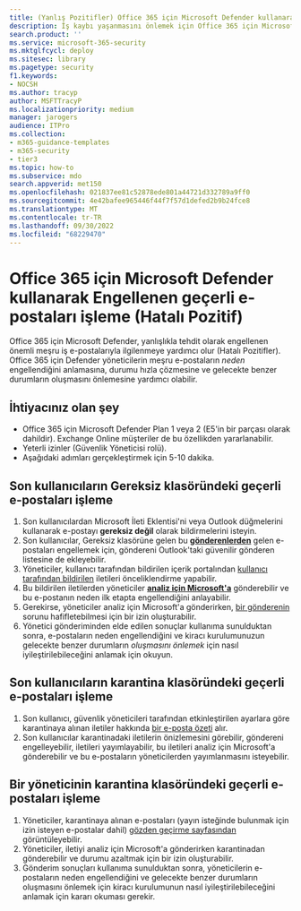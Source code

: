 ```yaml
---
title: (Yanlış Pozitifler) Office 365 için Microsoft Defender kullanarak meşru e-postaların tesliminin engellenmesiyle nasıl başa çıkılır?
description: İş kaybı yaşanmasını önlemek için Office 365 için Microsoft Defender tarafından engellenen geçerli e-postayı (Hatalı Pozitif) işleme adımları.
search.product: ''
ms.service: microsoft-365-security
ms.mktglfcycl: deploy
ms.sitesec: library
ms.pagetype: security
f1.keywords:
- NOCSH
ms.author: tracyp
author: MSFTTracyP
ms.localizationpriority: medium
manager: jarogers
audience: ITPro
ms.collection:
- m365-guidance-templates
- m365-security
- tier3
ms.topic: how-to
ms.subservice: mdo
search.appverid: met150
ms.openlocfilehash: 021837ee81c52878ede801a44721d332789a9ff0
ms.sourcegitcommit: 4e42bafee965446f44f7f57d1defed2b9b24fce8
ms.translationtype: MT
ms.contentlocale: tr-TR
ms.lasthandoff: 09/30/2022
ms.locfileid: "68229470"
---
```

# <a name="how-to-handle-legitimate-emails-getting-blocked-false-positive-using-microsoft-defender-for-office-365"></a>Office 365 için Microsoft Defender kullanarak Engellenen geçerli e-postaları işleme (Hatalı Pozitif)

Office 365 için Microsoft Defender, yanlışlıkla tehdit olarak engellenen önemli meşru iş e-postalarıyla ilgilenmeye yardımcı olur (Hatalı Pozitifler). Office 365 için Defender yöneticilerin meşru e-postaların *neden* engellendiğini anlamasına, durumu hızla çözmesine ve gelecekte benzer durumların oluşmasını önlemesine yardımcı olabilir.

## <a name="what-youll-need"></a>İhtiyacınız olan şey

- Office 365 için Microsoft Defender Plan 1 veya 2 (E5'in bir parçası olarak dahildir). Exchange Online müşteriler de bu özellikden yararlanabilir.
- Yeterli izinler (Güvenlik Yöneticisi rolü).
- Aşağıdaki adımları gerçekleştirmek için 5-10 dakika.

## <a name="handling-legitimate-emails-in-to-junk-folder-of-end-users"></a>Son kullanıcıların Gereksiz klasöründeki geçerli e-postaları işleme

1. Son kullanıcılardan Microsoft İleti Eklentisi'ni veya Outlook düğmelerini kullanarak e-postayı **gereksiz değil** olarak bildirmelerini isteyin.
2. Son kullanıcılar, Gereksiz klasörüne gelen bu [**gönderenlerden**](https://support.microsoft.com/en-us/office/safe-senders-in-outlook-com-470d4ee6-e3b6-402b-8cd9-a6f00eda7339) gelen e-postaları engellemek için, göndereni Outlook'taki güvenilir gönderen listesine de ekleyebilir.
3. Yöneticiler, kullanıcı tarafından bildirilen içerik portalından [kullanıcı tarafından bildirilen](/microsoft-365/security/office-365-security/admin-submission?view=o365-worldwide#view-user-submissions-to-microsoft&preserve-view=true) iletileri önceliklendirme yapabilir.
4. Bu bildirilen iletilerden yöneticiler [**analiz için Microsoft'a**](/microsoft-365/security/office-365-security/admin-submission?view=o365-worldwide#notify-users-from-within-the-portal&preserve-view=true) gönderebilir ve bu e-postanın neden ilk etapta engellendiğini anlayabilir.
5. Gerekirse, yöneticiler analiz için Microsoft'a gönderirken, [ bir gönderenin](/microsoft-365/security/office-365-security/manage-tenant-allows?view=o365-worldwide#add-sender-allows-using-the-submissions-portal&preserve-view=true) sorunu hafifletebilmesi için bir izin oluşturabilir.
6. Yönetici gönderiminden elde edilen sonuçlar kullanıma sunulduktan sonra, e-postaların neden engellendiğini ve kiracı kurulumunuzun gelecekte benzer durumların *oluşmasını önlemek* için nasıl iyileştirilebileceğini anlamak için okuyun.

## <a name="handling-legitimate-emails-that-are-in-quarantine-folder-of-end-users"></a>Son kullanıcıların karantina klasöründeki geçerli e-postaları işleme

1. Son kullanıcı, güvenlik yöneticileri tarafından etkinleştirilen ayarlara göre karantinaya alınan iletiler hakkında [bir e-posta özeti](/microsoft-365/security/office-365-security/use-spam-notifications-to-release-and-report-quarantined-messages?view=o365-worldwide&preserve-view=true) alır.
2. Son kullanıcılar karantinadaki iletilerin önizlemesini görebilir, göndereni engelleyebilir, iletileri yayımlayabilir, bu iletileri analiz için Microsoft'a gönderebilir ve bu e-postaların yöneticilerden yayımlanmasını isteyebilir.

## <a name="handling-legitimate-emails-in-quarantine-folder-of-an-admin"></a>Bir yöneticinin karantina klasöründeki geçerli e-postaları işleme

1. Yöneticiler, karantinaya alınan e-postaları (yayın isteğinde bulunmak için izin isteyen e-postalar dahil) [gözden geçirme sayfasından](/microsoft-365/security/office-365-security/manage-quarantined-messages-and-files?view=o365-worldwide&preserve-view=true) görüntüleyebilir.
2. Yöneticiler, iletiyi analiz için Microsoft'a gönderirken karantinadan gönderebilir ve durumu azaltmak için bir izin oluşturabilir.
3. Gönderim sonuçları kullanıma sunulduktan sonra, yöneticilerin e-postaların neden engellendiğini ve gelecekte benzer durumların oluşmasını önlemek için kiracı kurulumunun nasıl iyileştirilebileceğini anlamak için kararı okuması gerekir.
